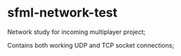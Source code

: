 # sfml-network-test
Network study for incoming multiplayer project;

Contains both working UDP and TCP socket connections;
